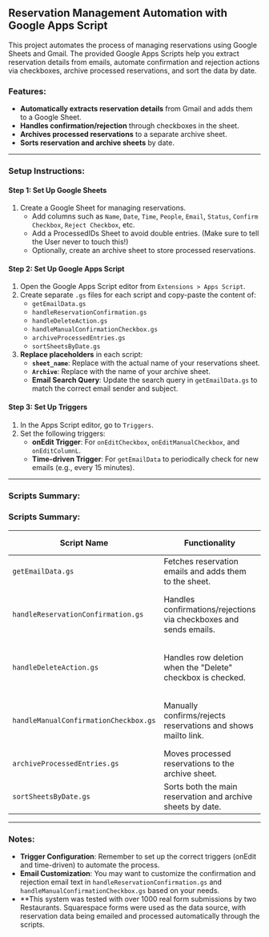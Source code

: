 ## Reservation Management Automation with Google Apps Script

This project automates the process of managing reservations using Google Sheets and Gmail. The provided Google Apps Scripts help you extract reservation details from emails, automate confirmation and rejection actions via checkboxes, archive processed reservations, and sort the data by date.

### Features:
- **Automatically extracts reservation details** from Gmail and adds them to a Google Sheet.
- **Handles confirmation/rejection** through checkboxes in the sheet.
- **Archives processed reservations** to a separate archive sheet.
- **Sorts reservation and archive sheets** by date.

---

### Setup Instructions:

#### Step 1: Set Up Google Sheets
1. Create a Google Sheet for managing reservations.
   - Add columns such as `Name`, `Date`, `Time`, `People`, `Email`, `Status`, `Confirm Checkbox`, `Reject Checkbox`, etc.
   - Add a ProcessedIDs Sheet to avoid double entries. (Make sure to tell the User never to touch this!)
   - Optionally, create an archive sheet to store processed reservations.

#### Step 2: Set Up Google Apps Script
1. Open the Google Apps Script editor from `Extensions > Apps Script`.
2. Create separate `.gs` files for each script and copy-paste the content of:
   - `getEmailData.gs`
   - `handleReservationConfirmation.gs`
   - `handleDeleteAction.gs`
   - `handleManualConfirmationCheckbox.gs`
   - `archiveProcessedEntries.gs`
   - `sortSheetsByDate.gs`
3. **Replace placeholders** in each script:
   - **`sheet_name`**: Replace with the actual name of your reservations sheet.
   - **`Archive`**: Replace with the name of your archive sheet.
   - **Email Search Query**: Update the search query in `getEmailData.gs` to match the correct email sender and subject.

#### Step 3: Set Up Triggers
1. In the Apps Script editor, go to `Triggers`.
2. Set the following triggers:
   - **onEdit Trigger**: For `onEditCheckbox`, `onEditManualCheckbox`, and `onEditColumnL`.
   - **Time-driven Trigger**: For `getEmailData` to periodically check for new emails (e.g., every 15 minutes).

---

### Scripts Summary:

### Scripts Summary:

| Script Name                           | Functionality                                                       | Suggested Timing                              |
|---------------------------------------|---------------------------------------------------------------------|-----------------------------------------------|
| `getEmailData.gs`                     | Fetches reservation emails and adds them to the sheet.              | Every 30 minutes                              |
| `handleReservationConfirmation.gs`    | Handles confirmations/rejections via checkboxes and sends emails.   | Triggered when a checkbox is edited (onEdit)  |
| `handleDeleteAction.gs`               | Handles row deletion when the "Delete" checkbox is checked.         | Triggered when a checkbox is edited (onEdit)  |
| `handleManualConfirmationCheckbox.gs` | Manually confirms/rejects reservations and shows mailto link.       | Triggered when a checkbox is edited (onEdit)  |
| `archiveProcessedEntries.gs`          | Moves processed reservations to the archive sheet.                  | Every night at 01:00 AM                       |
| `sortSheetsByDate.gs`                 | Sorts both the main reservation and archive sheets by date.         | Every 30 minutes                              |

---

### Notes:
- **Trigger Configuration**: Remember to set up the correct triggers (onEdit and time-driven) to automate the process.
- **Email Customization**: You may want to customize the confirmation and rejection email text in `handleReservationConfirmation.gs` and `handleManualConfirmationCheckbox.gs` based on your needs.
- **This system was tested with over 1000 real form submissions by two Restaurants. Squarespace forms were used as the data source, with reservation data being emailed and processed automatically through the scripts.
